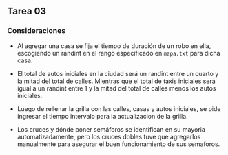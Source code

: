 ﻿## Tarea 03

### Consideraciones

* Al agregar una casa se fija el tiempo de duración de un robo en ella, escogiendo un randint en el rango especificado en `mapa.txt` para dicha casa.

* El total de autos iniciales en la ciudad será un randint entre un cuarto y la mitad del total de calles. Mientras que el total de taxis iniciales será igual a un randint entre 1 y la mitad del total de calles menos los autos iniciales.

* Luego de rellenar la grilla con las calles, casas y autos iniciales, se pide ingresar el tiempo intervalo para la actualizacion de la grilla.

* Los cruces y dónde poner semáforos se identifican en su mayoria automatizadamente, pero los cruces dobles tuve que agregarlos manualmente para asegurar el buen funcionamiento de sus semaforos.



